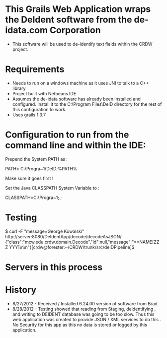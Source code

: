 This Grails Web Application wraps the DeIdent software from the de-idata.com Corporation
======

- This software will be used to de-identify text fields within the CRDW project. 

Requirements
======

- Needs to run on a windows machine as it uses JNI to talk to a C++ library
- Project built with Netbeans IDE
- Assumes the de-idata software has already been installed and configured. Install
  it to the C:\Program Files\DeID directory for the rest of this configuration 
  to work. 
- Uses grails 1.3.7 

Configuration to run from the command line and within the IDE:
======


Prepend the System PATH as : 

 PATH= C:\Progra~1\DeID;%PATH%

Make sure it goes first ! 

Set the Java CLASSPATH System Variable to : 

 CLASSPATH=C:\Progra~1;.;


Testing
=======
$ curl -F "message=George Kowalski" http://server:8080/DeIdentApp/decode/decodeAsJSON/
{"class":"mcw.edu.crdw.domain.Decode","id":null,"message":"**NAME[ZZZ YYY]\n\n"}[crdw@forester:~/CRDW/trunk/src/deIDPipeline]$ 

Servers in this process 
======


History
======

- 8/27/2012 - Received / Installed 6.24.00 version of software from Brad
- 8/28/2012 - Testing showed that reading from Staging, deidentifying , and writing
    to DEIDENT database was going to be too slow. Thus this web application was 
    created to provide JSON / XML services to do this . No Security for this app 
    as this no data is stored or logged by this application. 
